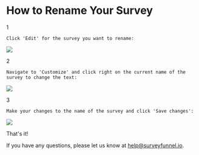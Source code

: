 # How to Rename Your Survey

1

```text
Click 'Edit' for the survey you want to rename: 
```

![](https://d33v4339jhl8k0.cloudfront.net/docs/assets/53974d6ce4b0c76107b109d1/images/59691fd82c7d3a73488b2020/file-YNriI31oGw.png)

2

```text
Navigate to 'Customize' and click right on the current name of the survey to change the text: 
```

![](https://d33v4339jhl8k0.cloudfront.net/docs/assets/53974d6ce4b0c76107b109d1/images/5969207b2c7d3a73488b2027/file-ZupmyaDrua.png)

3

```text
Make your changes to the name of the survey and click 'Save changes': 
```

![](https://d33v4339jhl8k0.cloudfront.net/docs/assets/53974d6ce4b0c76107b109d1/images/596920af042863033a1b207f/file-WOjslKMSFX.png)

That's it!

If you have any questions, please let us know at [help@surveyfunnel.io](mailto:mailto:help@surveyfunnel.io).

